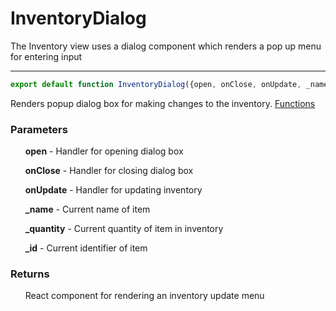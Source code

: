 # InventoryDialog
The Inventory view uses a dialog component which renders a pop up menu for entering input

-----

```js
export default function InventoryDialog({open, onClose, onUpdate, _name, _quantity, _id}) {}
```
Renders popup dialog box for making changes to the inventory. [Functions](./InventoryDialogComponent.md)
### Parameters
&nbsp;&nbsp;&nbsp;&nbsp;&nbsp;&nbsp;**open** - Handler for opening dialog box

&nbsp;&nbsp;&nbsp;&nbsp;&nbsp;&nbsp;**onClose** - Handler for closing dialog box

&nbsp;&nbsp;&nbsp;&nbsp;&nbsp;&nbsp;**onUpdate** - Handler for updating inventory

&nbsp;&nbsp;&nbsp;&nbsp;&nbsp;&nbsp;**_name** - Current name of item

&nbsp;&nbsp;&nbsp;&nbsp;&nbsp;&nbsp;**_quantity** - Current quantity of item in inventory

&nbsp;&nbsp;&nbsp;&nbsp;&nbsp;&nbsp;**_id** - Current identifier of item
### Returns
&nbsp;&nbsp;&nbsp;&nbsp;&nbsp;&nbsp;React component for rendering an inventory update menu
